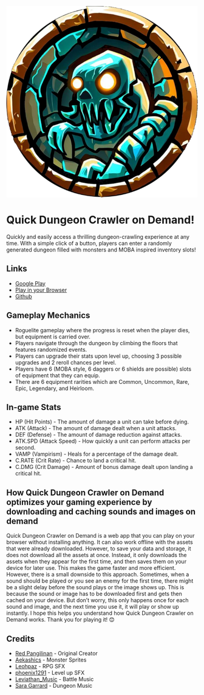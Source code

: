 ![Logo](www/assets/icon/logo.webp)
# Quick Dungeon Crawler on Demand!

Quickly and easily access a thrilling dungeon-crawling experience at any time. With a simple click of a button, players can enter a randomly generated dungeon filled with monsters and MOBA inspired inventory slots!

## Links

- [Google Play](https://play.google.com/store/apps/details?id=com.thomaspeissl.quick_dungeon_crawler_od.twa)
- [Play in your Browser](https://quick-dungeon-crawler-od.thomaspeissl.com/)
- [Github](https://github.com/thomaspeissl/quick-dungeon-crawler-rpg-od)

## Gameplay Mechanics

- Roguelite gameplay where the progress is reset when the player dies, but equipment is carried over.
- Players navigate through the dungeon by climbing the floors that features randomized events.
- Players can upgrade their stats upon level up, choosing 3 possible upgrades and 2 reroll chances per level.
- Players have 6 (MOBA style, 6 daggers or 6 shields are possible) slots of equipment that they can equip.
- There are 6 equipment rarities which are Common, Uncommon, Rare, Epic, Legendary, and Heirloom.

## In-game Stats

- HP (Hit Points) - The amount of damage a unit can take before dying.
- ATK (Attack) - The amount of damage dealt when a unit attacks.
- DEF (Defense) - The amount of damage reduction against attacks.
- ATK.SPD (Attack Speed) - How quickly a unit can perform attacks per second.
- VAMP (Vampirism) - Heals for a percentage of the damage dealt.
- C.RATE (Crit Rate) - Chance to land a critical hit.
- C.DMG (Crit Damage) - Amount of bonus damage dealt upon landing a critical hit.

## How Quick Dungeon Crawler on Demand optimizes your gaming experience by downloading and caching sounds and images on demand

Quick Dungeon Crawler on Demand is a web app that you can play on your browser without installing anything. It can also work offline with the assets that were already downloaded. However, to save your data and storage, it does not download all the assets at once. Instead, it only downloads the assets when they appear for the first time, and then saves them on your device for later use. This makes the game faster and more efficient. However, there is a small downside to this approach. Sometimes, when a sound should be played or you see an enemy for the first time, there might be a slight delay before the sound plays or the image shows up. This is because the sound or image has to be downloaded first and gets then cached on your device. But don’t worry, this only happens once for each sound and image, and the next time you use it, it will play or show up instantly. I hope this helps you understand how Quick Dungeon Crawler on Demand works. Thank you for playing it! 😊

## Credits

- [Red Pangilinan](https://github.com/redpangilinan) - Original Creator
- [Aekashics](https://aekashics.itch.io/) - Monster Sprites
- [Leohpaz](https://leohpaz.itch.io/) - RPG SFX
- [phoenix1291](https://phoenix1291.itch.io/sound-effects-pack-2) - Level up SFX
- [Leviathan_Music](https://soundcloud.com/leviathan254) - Battle Music
- [Sara Garrard](https://sonatina.itch.io/letsadventure) - Dungeon Music
